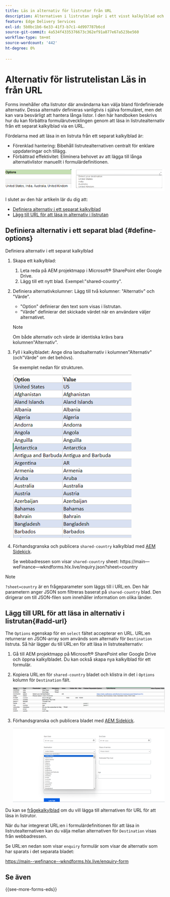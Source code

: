 ```yaml
---
title: Läs in alternativ för listrutor från URL
description: Alternativen i listrutan ingår i ett visst kalkylblad och importeras sedan till det primära kalkylbladet via den angivna URL:en.
feature: Edge Delivery Services
exl-id: 5b0bc1b6-6e33-41f3-b7c1-4d997787b6cd
source-git-commit: 4a534f4335376673c362ef91a877e67a523be560
workflow-type: tm+mt
source-wordcount: '442'
ht-degree: 0%

---
```



# Alternativ för listrutelistan Läs in från URL

Forms innehåller ofta listrutor där användarna kan välja bland fördefinierade alternativ. Dessa alternativ definieras vanligtvis i själva formuläret, men det kan vara besvärligt att hantera långa listor. I den här handboken beskrivs hur du kan förbättra formulärutvecklingen genom att läsa in listrutealternativ från ett separat kalkylblad via en URL.


Fördelarna med att läsa in en listruta från ett separat kalkylblad är:

* Förenklad hantering: Bibehåll listrutealternativen centralt för enklare uppdateringar och tillägg.
* Förbättrad effektivitet: Eliminera behovet av att lägga till långa alternativlistor manuellt i formulärdefinitionen.




![Alternativ för nedrullningsbara listor](/help/forms/assets/drop-down-options.png)


I slutet av den här artikeln lär du dig att:

* [Definiera alternativ i ett separat kalkylblad](#define-options)
* [Lägg till URL för att läsa in alternativ i listrutan](#add-url)

## Definiera alternativ i ett separat blad {#define-options}

Definiera alternativ i ett separat kalkylblad

1. Skapa ett kalkylblad:
   1. Leta reda på AEM projektmapp i Microsoft® SharePoint eller Google Drive.
   1. Lägg till ett nytt blad. Exempel:&quot;shared-country&quot;.
1. Definiera alternativkolumner: Lägg till två kolumner: &quot;Alternativ&quot; och &quot;Värde&quot;.
   * &quot;Option&quot; definierar den text som visas i listrutan.
   * &quot;Värde&quot; definierar det skickade värdet när en användare väljer alternativet.

   >[!NOTE]
   >
   >Om både alternativ och värde är identiska krävs bara kolumnen&quot;Alternativ&quot;.

1. Fyll i kalkylbladet: Ange dina landsalternativ i kolumnen&quot;Alternativ&quot; (och&quot;Värde&quot; om det behövs).

   Se exemplet nedan för strukturen.

   ![Listruta för land](/help/forms/assets/drop-down-country-options.png)

1. Förhandsgranska och publicera `shared-country` kalkylblad med [AEM Sidekick](https://www.aem.live/developer/tutorial#preview-and-publish-your-content).

   Se webbadressen som visar `shared-country` sheet: https://main—weFinance—wkndforms.hlx.live/inquiry.json?sheet=country

>[!NOTE]
>
> `?sheet=country` är en frågeparameter som läggs till i URL:en. Den här parametern anger JSON som filtreras baserat på `shared-country` blad. Den dirigerar om till JSON-filen som innehåller information om olika länder.

## Lägg till URL för att läsa in alternativ i listrutan{#add-url}

The `Options` egenskap för en `select` fältet accepterar en URL. URL:en returnerar en JSON-array som används som alternativ för `Destination` listruta. Så här lägger du till URL:en för att läsa in listrutealternativ:

1. Gå till AEM projektmapp på Microsoft® SharePoint eller Google Drive och öppna kalkylbladet. Du kan också skapa nya kalkylblad för ett formulär.
1. Kopiera URL:en för `shared-country` bladet och klistra in det i `Options` kolumn för `Destination` fält.

   ![Kalkylblad för förfrågan](/help/forms/assets/drop-down-enquiry.png)

1. Förhandsgranska och publicera bladet med [AEM Sidekick](https://www.aem.live/developer/tutorial#preview-and-publish-your-content).


   ![Listruta för land](/help/forms/assets/load-dropdown-options-form.png)

Du kan se [frågekalkylblad](/help/forms/assets/enquiry-options.xlsx) om du vill lägga till alternativen för URL för att läsa in listrutor.

När du har integrerat URL:en i formulärdefinitionen för att läsa in listrutealternativen kan du välja mellan alternativen för `Destination` visas från webbadressen.

Se URL:en nedan som visar `enquiry` formulär som visar de alternativ som har sparats i det separata bladet:

https://main--wefinance--wkndforms.hlx.live/enquiry-form

## Se även

{{see-more-forms-eds}}


